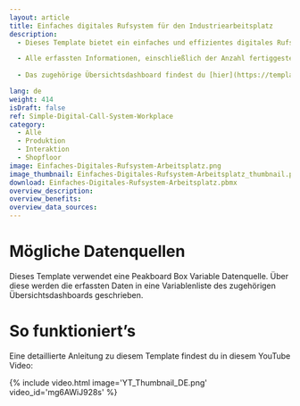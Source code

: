 ```yaml
---
layout: article
title: Einfaches digitales Rufsystem für den Industriearbeitsplatz
description: 
  - Dieses Template bietet ein einfaches und effizientes digitales Rufsystem, das an Industrie-Arbeitsplätzen über einen Touchscreen oder ein Industrietablet genutzt wird. Mit dieser Anwendung kann ein Werker manuell erfassen, wann er ein Teil fertiggestellt hat und Probleme melden. So werden die Produktionsverantwortlichen direkt informiert und können entsprechen reagieren.

  - Alle erfassten Informationen, einschließlich der Anzahl fertiggestellter Teile und gemeldeter Probleme, werden zentral auf dem Shopfloor in einem zugehörigen Übersichtsdashboard angezeigt. Dies sorgt für eine direkte Kommunikation, schnelle Problembehebung und eine bessere Übersicht über den Produktionsstatus, was die Effizienz und Reaktionsgeschwindigkeit im Betrieb deutlich steigert.
  
  - Das zugehörige Übersichtsdashboard findest du [hier](https://templates.peakboard.com/Simple-Digital-Call-System-Overview/index).

lang: de
weight: 414
isDraft: false
ref: Simple-Digital-Call-System-Workplace
category:
  - Alle
  - Produktion
  - Interaktion
  - Shopfloor
image: Einfaches-Digitales-Rufsystem-Arbeitsplatz.png
image_thumbnail: Einfaches-Digitales-Rufsystem-Arbeitsplatz_thumbnail.png
download: Einfaches-Digitales-Rufsystem-Arbeitsplatz.pbmx
overview_description:
overview_benefits:
overview_data_sources:
---
```


# Mögliche Datenquellen
Dieses Template verwendet eine Peakboard Box Variable Datenquelle. Über diese werden die erfassten Daten in eine Variablenliste des zugehörigen Übersichtsdashboards geschrieben. 

# So funktioniert’s
Eine detaillierte Anleitung zu diesem Template findest du in diesem YouTube Video:

{% include video.html image='YT_Thumbnail_DE.png' video_id='mg6AWiJ928s' %}



